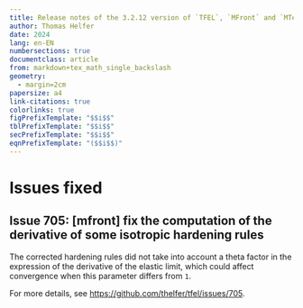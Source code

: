 ```yaml
---
title: Release notes of the 3.2.12 version of `TFEL`, `MFront` and `MTest`
author: Thomas Helfer
date: 2024
lang: en-EN
numbersections: true
documentclass: article
from: markdown+tex_math_single_backslash
geometry:
  - margin=2cm
papersize: a4
link-citations: true
colorlinks: true
figPrefixTemplate: "$$i$$"
tblPrefixTemplate: "$$i$$"
secPrefixTemplate: "$$i$$"
eqnPrefixTemplate: "($$i$$)"
---
```


# Issues fixed

## Issue 705: [mfront] fix the computation of the derivative of some isotropic hardening rules

The corrected hardening rules did not take into account a theta factor
in the expression of the derivative of the elastic limit, which could
affect convergence when this parameter differs from `1`.

For more details, see <https://github.com/thelfer/tfel/issues/705>.
